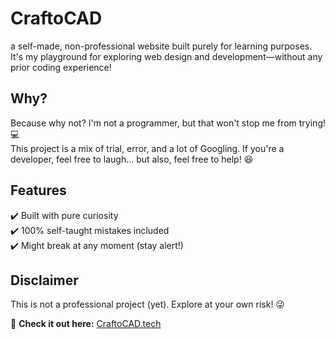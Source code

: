 # CraftoCAD  
a self-made, non-professional website built purely for learning purposes. It's my playground for exploring web design and development—without any prior coding experience!  

## Why?  
Because why not? I'm not a programmer, but that won't stop me from trying! 💻  
This project is a mix of trial, error, and a lot of Googling. If you're a developer, feel free to laugh... but also, feel free to help! 😆  

## Features  
✔️ Built with pure curiosity  
✔️ 100% self-taught mistakes included  
✔️ Might break at any moment (stay alert!)  

## Disclaimer  
This is not a professional project (yet). Explore at your own risk! 😜  

🔗 **Check it out here:** [CraftoCAD.tech](https://craftocad.tech)  
